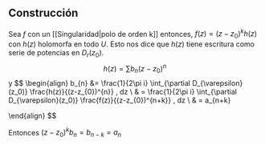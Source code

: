 
## Construcción

Sea $f$ con un [[Singularidad|polo de orden k]] entonces, $f(z)=(z-z_{0})^{k}h(z)$ con $h(z)$ holomorfa en todo $U$.  Esto nos dice que $h(z)$ tiene escritura como serie de potencias en $D_{r}(z_0)$.
$$
h(z)=\sum b_{n}(z-z_{0})^{n} 
$$
y 
$$
\begin{align}
b_{n} &= \frac{1}{2\pi i} \int_{\partial D_{\varepsilon}(z_0)} \frac{h(z)}{(z-z_{0})^{n}} \, dz  \\
	 & =  \frac{1}{2\pi i} \int_{\partial D_{\varepsilon}(z_0)} \frac{f(z)}{(z-z_{0})^{n+k}} \, dz  \\
	  &  = a_{n+k} 

\end{align}
$$

Entonces $(z-z_{0})^{k}b_{n}=b_{n-k}=a_{n}$
